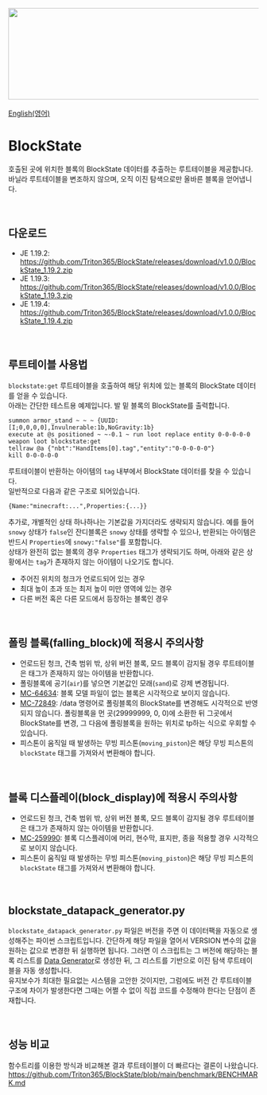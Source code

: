 <img src="https://user-images.githubusercontent.com/93764565/224527804-182f2369-8739-428b-8d2c-56ed234983e0.gif"  width="682" height="184"><br>
<br>
[English(영어)](https://github.com/Triton365/BlockState)<br>

# BlockState
호출된 곳에 위치한 블록의 BlockState 데이터를 추출하는 루트테이블을 제공합니다. 바닐라 루트테이블을 변조하지 않으며, 오직 이진 탐색으로만 올바른 블록을 얻어냅니다.<br>
<br><br>

## 다운로드
- JE 1.19.2: <https://github.com/Triton365/BlockState/releases/download/v1.0.0/BlockState_1.19.2.zip>
- JE 1.19.3: <https://github.com/Triton365/BlockState/releases/download/v1.0.0/BlockState_1.19.3.zip>
- JE 1.19.4: <https://github.com/Triton365/BlockState/releases/download/v1.0.0/BlockState_1.19.4.zip>
<br><br><br>

## 루트테이블 사용법
`blockstate:get` 루트테이블을 호출하여 해당 위치에 있는 블록의 BlockState 데이터를 얻을 수 있습니다.<br>
아래는 간단한 테스트용 예제입니다. 발 밑 블록의 BlockState를 출력합니다.<br>
```mcfunction
summon armor_stand ~ ~ ~ {UUID:[I;0,0,0,0],Invulnerable:1b,NoGravity:1b}
execute at @s positioned ~ ~-0.1 ~ run loot replace entity 0-0-0-0-0 weapon loot blockstate:get
tellraw @a {"nbt":"HandItems[0].tag","entity":"0-0-0-0-0"}
kill 0-0-0-0-0
```
루트테이블이 반환하는 아이템의 `tag` 내부에서 BlockState 데이터를 찾을 수 있습니다.<br>
일반적으로 다음과 같은 구조로 되어있습니다.<br>
```
{Name:"minecraft:...",Properties:{...}}
```
추가로, 개별적인 상태 하나하나는 기본값을 가지더라도 생략되지 않습니다. 예를 들어 `snowy` 상태가 `false`인 잔디블록은 `snowy` 상태를 생략할 수 있으나, 반환되는 아이템은 반드시 `Properties`에 `snowy:"false"`를 포함합니다.<br>
상태가 완전히 없는 블록의 경우 `Properties` 태그가 생략되기도 하며, 아래와 같은 상황에서는 `tag`가 존재하지 않는 아이템이 나오기도 합니다.
- 주어진 위치의 청크가 언로드되어 있는 경우
- 최대 높이 초과 또는 최저 높이 미만 영역에 있는 경우
- 다른 버전 혹은 다른 모드에서 등장하는 블록인 경우
<br><br><br>

## 폴링 블록(falling_block)에 적용시 주의사항
- 언로드된 청크, 건축 범위 밖, 상위 버전 블록, 모드 블록이 감지될 경우 루트테이블은 태그가 존재하지 않는 아이템을 반환합니다.
- 폴링블록에 공기(`air`)를 넣으면 기본값인 모래(`sand`)로 강제 변경됩니다.
- [MC-64634](https://bugs.mojang.com/browse/MC-64634): 블록 모델 파일이 없는 블록은 시각적으로 보이지 않습니다.
- [MC-72849](https://bugs.mojang.com/browse/MC-72849): /data 명령어로 폴링블록의 BlockState를 변경해도 시각적으로 반영되지 않습니다. 폴링블록을 먼 곳(29999999, 0, 0)에 소환한 뒤 그곳에서 BlockState를 변경, 그 다음에 폴링블록을 원하는 위치로 tp하는 식으로 우회할 수 있습니다.
- 피스톤이 움직일 때 발생하는 무빙 피스톤(`moving_piston`)은 해당 무빙 피스톤의 `blockState` 태그를 가져와서 변환해야 합니다.
<br><br><br>

## 블록 디스플레이(block_display)에 적용시 주의사항
- 언로드된 청크, 건축 범위 밖, 상위 버전 블록, 모드 블록이 감지될 경우 루트테이블은 태그가 존재하지 않는 아이템을 반환합니다.
- [MC-259990](https://bugs.mojang.com/browse/MC-259990): 블록 디스플레이에 머리, 현수막, 표지판, 종을 적용할 경우 시각적으로 보이지 않습니다.
- 피스톤이 움직일 때 발생하는 무빙 피스톤(`moving_piston`)은 해당 무빙 피스톤의 `blockState` 태그를 가져와서 변환해야 합니다.
<br><br><br>

## blockstate_datapack_generator.py
`blockstate_datapack_generator.py` 파일은 버전을 주면 이 데이터팩을 자동으로 생성해주는 파이썬 스크립트입니다. 간단하게 해당 파일을 열어서 VERSION 변수의 값을 원하는 값으로 변경한 뒤 실행하면 됩니다. 그러면 이 스크립트는 그 버전에 해당하는 블록 리스트를 [Data Generator](https://minecraft.fandom.com/wiki/Tutorials/Running_the_data_generator)로 생성한 뒤, 그 리스트를 기반으로 이진 탐색 루트테이블을 자동 생성합니다.<br>
유지보수가 최대한 필요없는 시스템을 고안한 것이지만, 그럼에도 버전 간 루트테이블 구조에 차이가 발생한다면 그때는 어쩔 수 없이 직접 코드를 수정해야 한다는 단점이 존재합니다.<br>
<br><br>

## 성능 비교
함수트리를 이용한 방식과 비교해본 결과 루트테이블이 더 빠르다는 결론이 나왔습니다.
<https://github.com/Triton365/BlockState/blob/main/benchmark/BENCHMARK.md><br>
<br><br>
